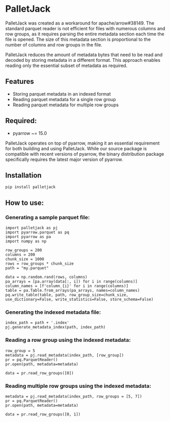 # PalletJack
PalletJack was created as a workaround for apache/arrow#38149. The standard parquet reader is not efficient for files with numerous columns and row groups, as it requires parsing the entire metadata section each time the file is opened. The size of this metadata section is proportional to the number of columns and row groups in the file.

PalletJack reduces the amount of metadata bytes that need to be read and decoded by storing metadata in a different format. This approach enables reading only the essential subset of metadata as required.

## Features

- Storing parquet metadata in an indexed format
- Reading parquet metadata for a single row group
- Reading parquet metadata for multiple row groups

## Required:

- pyarrow  ~= 15.0
 
PalletJack operates on top of pyarrow, making it an essential requirement for both building and using PalletJack. While our source package is compatible with recent versions of pyarrow, the binary distribution package specifically requires the latest major version of pyarrow.

##  Installation

```
pip install palletjack
```

## How to use:


### Generating a sample parquet file:
```
import palletjack as pj
import pyarrow.parquet as pq
import pyarrow as pa
import numpy as np

row_groups = 200
columns = 200
chunk_size = 1000
rows = row_groups * chunk_size
path = "my.parquet"

data = np.random.rand(rows, columns)
pa_arrays = [pa.array(data[:, i]) for i in range(columns)]
column_names = [f'column_{i}' for i in range(columns)]
table = pa.Table.from_arrays(pa_arrays, names=column_names)
pq.write_table(table, path, row_group_size=chunk_size, use_dictionary=False, write_statistics=False, store_schema=False)
```

### Generating the indexed metadata file:
```
index_path = path + '.index'
pj.generate_metadata_index(path, index_path)
```

### Reading a row group using the indexed metadata:
```
row_group = 5
metadata = pj.read_metadata(index_path, [row_group])
pr = pq.ParquetReader()
pr.open(path, metadata=metadata)

data = pr.read_row_groups([0])
```

### Reading multiple row groups using the indexed metadata:
```
metadata = pj.read_metadata(index_path, row_groups = [5, 7])
pr = pq.ParquetReader()
pr.open(path, metadata=metadata)

data = pr.read_row_groups([0, 1])
```
